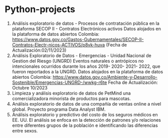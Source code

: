 # Python-projects
1. Análisis exploratorio de datos - Procesos de contratación pública en la plataforma SECOP II - Contratos Electrónicos activos
Datos alojados en la plataforma de datos abiertos Colombia: https://www.datos.gov.co/Gastos-Gubernamentales/SECOP-II-Contratos-Electr-nicos-ACTIVOS/p8vk-huva (Fecha de Actualización:02/11/2023)
2. Análisis Exploratorio de Datos - Emergencias - Unidad Nacional de Gestion del Riesgo (UNGRD)
Eventos naturales o antrópicos no intencionales ocurridos durante los años 2019- 2020- 2021- 2022, que fueron reportados a la UNGRD.
Datos alojados en la plataforma de datos abiertos Colombia: https://www.datos.gov.co/Ambiente-y-Desarrollo-Sostenible/Emergencias-UNGRD-/wwkg-r6te Fecha de Áctualización: Octubre 10/2023
3. Limpieza y análisis exploratorio de datos de PetMind una comercializadora minorista de productos para mascotas.
4. Análisis exploratorio de datos de una compañía de ventas online a nivel global. Proyecto programa Data Analyst IBM.
5. Análisis exploratorio y predictivo del costo de los seguros médicos en EE. UU. El análisis se enfoca en la detección de patrones y/o relaciones entre diferentes grupos de la población e identificando las diferencias entre sexos.
